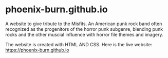 # phoenix-burn.github.io

A website to give tribute to the Misfits. An American punk rock band often recognized as the progenitors of the horror punk subgenre, blending punk rocks and the other muscial influence with horror file themes and imagery.

The website is created with HTML AND CSS. Here is the live website: https://phoenix-burn.github.io
